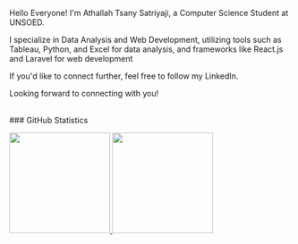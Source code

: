 Hello Everyone!
I'm Athallah Tsany Satriyaji, a Computer Science Student at UNSOED.

I specialize in Data Analysis and Web Development, utilizing tools such as Tableau, Python, and Excel for data analysis, and frameworks like React.js and Laravel for web development

If you'd like to connect further, feel free to follow my LinkedIn.

Looking forward to connecting with you!

<br>
### GitHub Statistics
<p align="left">
  <a href="https://github.com/athallahdx">
    <img height="180em" src="https://github-readme-stats.vercel.app/api?username=athallahdx&show_icons=true&theme=algolia&include_all_commits=true&count_private=true"/>
    <img height="180em" src="https://github-readme-stats.vercel.app/api/top-langs/?username=athallahdx&layout=compact&langs_count=8&theme=algolia"/>
  </a>
</p>

